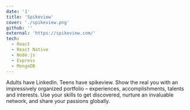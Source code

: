 ```yaml
---
date: '1'
title: 'Spikeview'
cover: './spikeview.png'
github: ''
external: 'https://spikeview.com/'
tech:
  - React
  - React Native
  - Node.js
  - Express
  - MongoDB
---
```


Adults have LinkedIn. Teens have spikeview. Show the real you with an impressively organized portfolio – experiences, accomplishments, talents and interests. Use your skills to get discovered, nurture an invaluable network, and share your passions globally.
